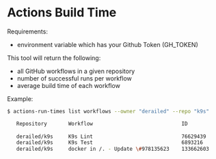 # Actions Build Time

Requirements:
- environment variable which has your Github Token (GH_TOKEN)

This tool will return the following:
- all GitHub workflows in a given repository
- number of successful runs per workflow
- average build time of each workflow

Example:
```bash
$ actions-run-times list workflows --owner "derailed" --repo "k9s"

   Repository       Workflow                             ID            Successful Runs     Average Build Times   
                                                                                                                 
   derailed/k9s     K9s Lint                             76629439      227                 29m1s                 
   derailed/k9s     K9s Test                             6893216       543                 12m6s                 
   derailed/k9s     docker in /. - Update \#978135623    133662603     79                  27s                 
```